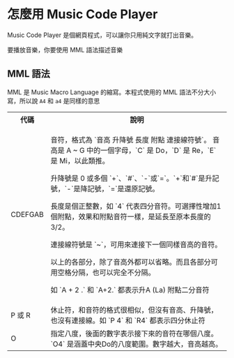 怎麼用 Music Code Player
===
Music Code Player 是個網頁程式，可以讓你只用純文字就打出音樂。

要播放音樂，你要使用 MML 語法描述音樂

MML 語法
---
MML 是 Music Macro Language 的縮寫。本程式使用的 MML 語法不分大小寫，所以說 `A4` 和 `a4` 是同樣的意思
<table>
<tr>
  <th>代碼</th><th>說明</th>
</tr>
<tr>
  <td>CDEFGAB</td>
  <td>
<p>音符，格式為 `音高 升降號 長度 附點 連接線符號`。
音高是 A ~ G 中的一個字母，`C` 是 Do，`D` 是 Re，`E` 是 Mi，以此類推。

<p>升降號是 0 或多個 `+`、`#`、`-`或`=`。`+`和`#`是升記號，`-`是降記號，`=`是還原記號。

<p>長度是個正整數，如 `4` 代表四分音符。可選擇性增加1個附點，效果和附點音符一樣，是延長至原本長度的 3/2。

<p>連接線符號是 `~`，可用來連接下一個同樣音高的音符。

<p>以上的各部分，除了音高外都可以省略。而且各部分可用空格分隔，也可以完全不分隔。

<p>如 `A + 2 .` 和 `A+2.` 都表示升A (La) 附點二分音符
  </td>
</tr>
<tr>
  <td>P 或 R</td>
  <td>
休止符，和音符的格式很相似，但沒有音高、升降號，也沒有連接線。如 `P 4` 和 `R4` 都表示四分休止符
</tr>
<tr>
  <td>O</td>
  <td>
指定八度，後面的數字表示接下來的音符在哪個八度。 `O4` 是涵蓋中央Do的八度範圍。數字越大，音高越高。
  </td>
</tr>
</table>
